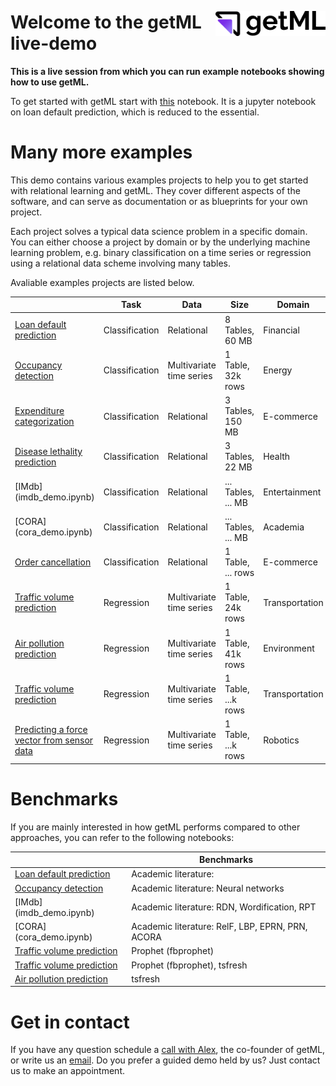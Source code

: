 <img src="assets/getml_logo.png" 
     width="35%" 
     align=right
     alt="getML logo"
     style="margin-top: 1.5rem;">

# Welcome to the getML live-demo

**This is a live session from which you can run example notebooks showing how to use getML.**

To get started with getML start with [this](loans_demo.ipynb) notebook. It is a jupyter notebook on loan default prediction, which is reduced to the essential.


# Many more examples

This demo contains various examples projects to help you to get started
with relational learning and getML. They cover different aspects of the software, and can serve as documentation or
as blueprints for your own project.

Each project solves a typical data science problem in a specific domain. You
can either choose a project by domain or by the underlying machine learning
problem, e.g. binary classification on a time series or regression using a
relational data scheme involving many tables.

Avaliable examples projects are listed below.

|                                                                | Task           | Data                     | Size               | Domain         |
| -------------------------------------------------------------- | -------------- | ------------------------ | ------------------ | -------------- |
| [Loan default prediction](loans_demo.ipynb)                    | Classification | Relational               | 8 Tables, 60 MB    | Financial      |
| [Occupancy detection](occupancy_demo.ipynb)                    | Classification | Multivariate time series | 1 Table, 32k rows  | Energy         |
| [Expenditure categorization](consumer_expenditures_demo.ipynb) | Classification | Relational               | 3 Tables, 150 MB   | E-commerce     |
| [Disease lethality prediction](atherosclerosis_demo.ipynb)     | Classification | Relational               | 3 Tables, 22 MB    | Health         |
| [IMdb] (imdb_demo.ipynb)                                       | Classification | Relational               | ... Tables, ... MB | Entertainment  |
| [CORA] (cora_demo.ipynb)                                       | Classification | Relational               | ... Tables, ... MB | Academia       |
| [Order cancellation](online_retail_demo.ipynb)                 | Classification | Relational               | 1 Table, ... rows  | E-commerce     |
| [Traffic volume prediction](interstate94_demo.ipynb)           | Regression     | Multivariate time series | 1 Table, 24k rows  | Transportation |
| [Air pollution prediction](air_pollution_demo.ipynb)           | Regression     | Multivariate time series | 1 Table, 41k rows  | Environment    |
| [Traffic volume prediction](dodgers_demo.ipynb)                | Regression     | Multivariate time series | 1 Table, ...k rows | Transportation |
| [Predicting a force vector from sensor data](robot-demo.ipynb) | Regression     | Multivariate time series | 1 Table, ...k rows | Robotics       |

# Benchmarks

If you are mainly interested in how getML performs compared to other approaches, you can refer to the following notebooks:

|                                                                | Benchmarks                                        |
| -------------------------------------------------------------- | ------------------------------------------------- |
| [Loan default prediction](loans_demo.ipynb)                    | Academic literature:                              |
| [Occupancy detection](occupancy_demo.ipynb)                    | Academic literature: Neural networks              |
| [IMdb] (imdb_demo.ipynb)                                       | Academic literature: RDN, Wordification, RPT      |
| [CORA] (cora_demo.ipynb)                                       | Academic literature: RelF, LBP, EPRN, PRN, ACORA  |
| [Traffic volume prediction](interstate94_demo.ipynb)           | Prophet (fbprophet)                               |
| [Traffic volume prediction](dodgers_demo.ipynb)                | Prophet (fbprophet), tsfresh                      |
| [Air pollution prediction](air_pollution_demo.ipynb)           | tsfresh                                           |

# Get in contact

If you have any question schedule a [call with Alex](https://go.getml.com/meetings/alexander-uhlig/getml-demo), the co-founder of getML, or write us an [email](team@getml.com). Do you prefer a guided demo held by us? Just contact us to make an appointment.
